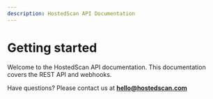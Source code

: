 ```yaml
---
description: HostedScan API Documentation
---
```


# Getting started

Welcome to the HostedScan API documentation. This documentation covers the REST API and webhooks.

Have questions? Please contact us at **hello@hostedscan.com**

